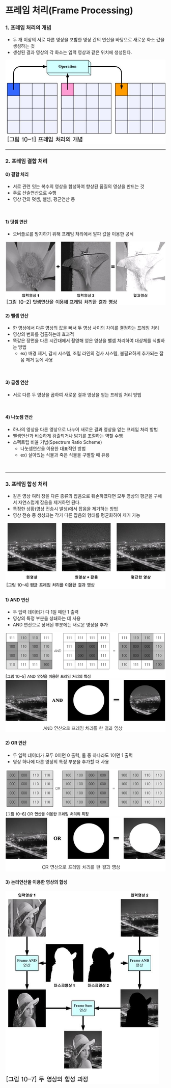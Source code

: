 # 프레임 처리(Frame Processing)

### 1. 프레임 처리의 개념

- 두 개 이상의 서로 다른 영상을 포함한 영상 간의 연산을 바탕으로 새로운 화소 값을 생성하는 것
- 생성된 결과 영상의 각 화소는 입력 영상과 같은 위치에 생성된다.

<img src = "https://github.com/sanga327/KSA/blob/main/Module05. 영상처리/document/img/05_img/image-20210522182624994.png">

---

### 2. 프레임 결합 처리

#### 0) 결합 처리

- 서로 관련 잇는 복수의 영상을 합성하여 향상된 품질의 영상을 만드는 것
- 주로 산술연산으로 수행
- 영상 간의 덧셈, 뺄셈, 평균연산 등

<br>

#### 1) 덧셈 연산

- 오버플로를 방지하기 위해 프레임 처리에서 알파 값을 이용한 공식

<img src = "https://github.com/sanga327/KSA/blob/main/Module05. 영상처리/document/img/05_img/image-20210522182911501.png">

<br>

#### 2) 뺄셈 연산

- 한 영상에서 다른 영상의 값을 빼서 두 영상 사이의 차이를 결정하는 프레임 처리
- 영상의 변화를 검출하는데 효과적
- 똑같은 장면을 다른 시간대에서 촬영해 얻은 영상을 뺄셈 처리하여 대상체를 식별하는 방법
  - ex) 배경 제거, 감시 시스템, 조립 라인의 검사 시스템, 불필요하게 추가되는 잡음 제거 등에 사용

<br>

#### 3) 곱셈 연산

- 서로 다른 두 영상을 곱하여 새로운 결과 영상을 얻는 프레임 처리 방법

<br>

#### 4) 나눗셈 연산

- 하나의 영상을 다른 영상으로 나누어 새로운 결과 영상을 얻는 프레임 처리 방법
- 뺄셈연산과 비슷하게 검출되거나 밝기를 조절하는 역할 수행
- 스펙트럽 비율 기법(Spectrum Ratio Scheme)
  - 나눗셈연산을 이용한 대표적인 방법
  - ex) 살아있는 식물과 죽은 식물을 구별할 때 유용

<br>

---

### 3. 프레임 합성 처리

- 같은 영상 여러 장을 다른 종류의 잡음으로 훼손하였다면 모두 영상의 평균을 구해서 자연스럽게 잡음을 제거하면 된다.
- 특정한 상황(영상 전송시 발생)에서 잡음을 제거하는 방법
- 영상 전송 중 생성되는 각기 다른 잡음의 형태를 평균화하여 제거 가능

<img src = "https://github.com/sanga327/KSA/blob/main/Module05. 영상처리/document/img/05_img/image-20210522183733897.png">

<br>

#### 1) AND 연산

- 두 입력 데이터가 다 1일 때만 1 출력
- 영상의 특정 부분을 상쇄하는 데 사용
- AND 연산으로 상쇄된 부분에는 새로운 영상을 추가

<img src = "https://github.com/sanga327/KSA/blob/main/Module05. 영상처리/document/img/05_img/image-20210522184015868.png">

<img src = "https://github.com/sanga327/KSA/blob/main/Module05. 영상처리/document/img/05_img/image-20210522184149637.png">

<br>

#### 2) OR 연산

- 두 입력 데이터가 모두 0이면 0 출력, 둘 중 하나라도 1이면 1 출력
- 영상 하나에 다른 영상의 특정 부분을 추가할 때 사용

<img src = "https://github.com/sanga327/KSA/blob/main/Module05. 영상처리/document/img/05_img/image-20210522184227144.png">

<img src = "https://github.com/sanga327/KSA/blob/main/Module05. 영상처리/document/img/05_img/image-20210522184244729.png">

<br>

#### 3) 논리연산을 이용한 영상의 합성

<img src = "https://github.com/sanga327/KSA/blob/main/Module05. 영상처리/document/img/05_img/image-20210522184325656.png">
